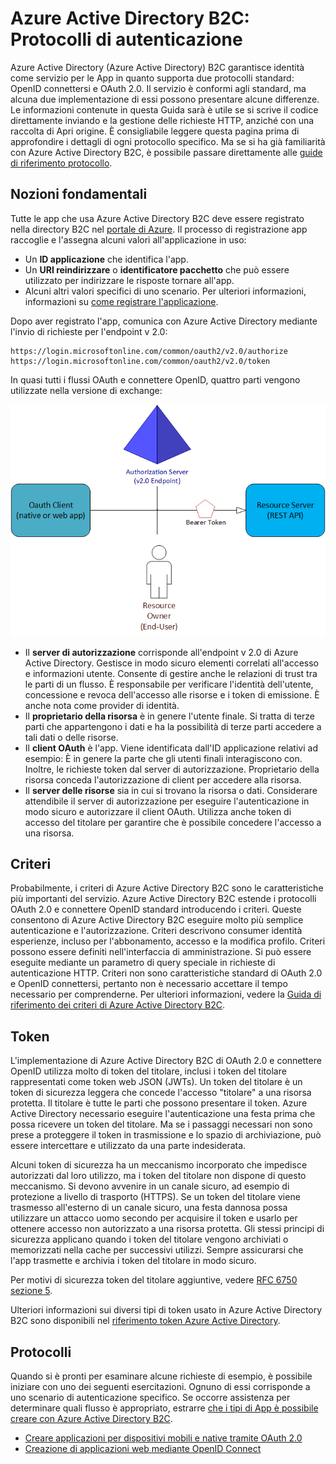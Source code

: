 <properties
    pageTitle="Azure Active Directory B2C | Microsoft Azure"
    description="Modalità di compilazione di applicazioni direttamente utilizzando i protocolli supportati da Azure Active Directory B2C."
    services="active-directory-b2c"
    documentationCenter=""
    authors="dstrockis"
    manager="mbaldwin"
    editor=""/>

<tags
    ms.service="active-directory-b2c"
    ms.workload="identity"
    ms.tgt_pltfrm="na"
    ms.devlang="na"
    ms.topic="article"
    ms.date="07/22/2016"
    ms.author="dastrock"/>

# <a name="azure-ad-b2c-authentication-protocols"></a>Azure Active Directory B2C: Protocolli di autenticazione

Azure Active Directory (Azure Active Directory) B2C garantisce identità come servizio per le App in quanto supporta due protocolli standard: OpenID connettersi e OAuth 2.0. Il servizio è conformi agli standard, ma alcuna due implementazione di essi possono presentare alcune differenze.  Le informazioni contenute in questa Guida sarà è utile se si scrive il codice direttamente inviando e la gestione delle richieste HTTP, anziché con una raccolta di Apri origine. È consigliabile leggere questa pagina prima di approfondire i dettagli di ogni protocollo specifico. Ma se si ha già familiarità con Azure Active Directory B2C, è possibile passare direttamente alle [guide di riferimento protocollo](#protocols).

<!-- TODO: Need link to libraries above -->

## <a name="the-basics"></a>Nozioni fondamentali
Tutte le app che usa Azure Active Directory B2C deve essere registrato nella directory B2C nel [portale di Azure](https://portal.azure.com). Il processo di registrazione app raccoglie e l'assegna alcuni valori all'applicazione in uso:

- Un **ID applicazione** che identifica l'app.
- Un **URI reindirizzare** o **identificatore pacchetto** che può essere utilizzato per indirizzare le risposte tornare all'app.
- Alcuni altri valori specifici di uno scenario. Per ulteriori informazioni, informazioni su [come registrare l'applicazione](active-directory-b2c-app-registration.md).

Dopo aver registrato l'app, comunica con Azure Active Directory mediante l'invio di richieste per l'endpoint v 2.0:

```
https://login.microsoftonline.com/common/oauth2/v2.0/authorize
https://login.microsoftonline.com/common/oauth2/v2.0/token
```

In quasi tutti i flussi OAuth e connettere OpenID, quattro parti vengono utilizzate nella versione di exchange:

![Ruoli OAuth 2.0](./media/active-directory-b2c-reference-protocols/protocols_roles.png)

- Il **server di autorizzazione** corrisponde all'endpoint v 2.0 di Azure Active Directory. Gestisce in modo sicuro elementi correlati all'accesso e informazioni utente. Consente di gestire anche le relazioni di trust tra le parti di un flusso. È responsabile per verificare l'identità dell'utente, concessione e revoca dell'accesso alle risorse e i token di emissione. È anche nota come provider di identità.
- Il **proprietario della risorsa** è in genere l'utente finale. Si tratta di terze parti che appartengono i dati e ha la possibilità di terze parti accedere a tali dati o delle risorse.
- Il **client OAuth** è l'app. Viene identificata dall'ID applicazione relativi ad esempio: È in genere la parte che gli utenti finali interagiscono con. Inoltre, le richieste token dal server di autorizzazione. Proprietario della risorsa conceda l'autorizzazione di client per accedere alla risorsa.
- Il **server delle risorse** sia in cui si trovano la risorsa o dati. Considerare attendibile il server di autorizzazione per eseguire l'autenticazione in modo sicuro e autorizzare il client OAuth. Utilizza anche token di accesso del titolare per garantire che è possibile concedere l'accesso a una risorsa.

## <a name="policies"></a>Criteri
Probabilmente, i criteri di Azure Active Directory B2C sono le caratteristiche più importanti del servizio. Azure Active Directory B2C estende i protocolli OAuth 2.0 e connettere OpenID standard introducendo i criteri. Queste consentono di Azure Active Directory B2C eseguire molto più semplice autenticazione e l'autorizzazione. Criteri descrivono consumer identità esperienze, incluso per l'abbonamento, accesso e la modifica profilo. Criteri possono essere definiti nell'interfaccia di amministrazione. Si può essere eseguite mediante un parametro di query speciale in richieste di autenticazione HTTP. Criteri non sono caratteristiche standard di OAuth 2.0 e OpenID connettersi, pertanto non è necessario accettare il tempo necessario per comprenderne. Per ulteriori informazioni, vedere la [Guida di riferimento dei criteri di Azure Active Directory B2C](active-directory-b2c-reference-policies.md).

## <a name="tokens"></a>Token
L'implementazione di Azure Active Directory B2C di OAuth 2.0 e connettere OpenID utilizza molto di token del titolare, inclusi i token del titolare rappresentati come token web JSON (JWTs). Un token del titolare è un token di sicurezza leggera che concede l'accesso "titolare" a una risorsa protetta. Il titolare è tutte le parti che possono presentare il token. Azure Active Directory necessario eseguire l'autenticazione una festa prima che possa ricevere un token del titolare. Ma se i passaggi necessari non sono prese a proteggere il token in trasmissione e lo spazio di archiviazione, può essere intercettare e utilizzato da una parte indesiderata.

Alcuni token di sicurezza ha un meccanismo incorporato che impedisce autorizzati dal loro utilizzo, ma i token del titolare non dispone di questo meccanismo. Si devono avvenire in un canale sicuro, ad esempio di protezione a livello di trasporto (HTTPS). Se un token del titolare viene trasmesso all'esterno di un canale sicuro, una festa dannosa possa utilizzare un attacco uomo secondo per acquisire il token e usarlo per ottenere accesso non autorizzato a una risorsa protetta. Gli stessi principi di sicurezza applicano quando i token del titolare vengono archiviati o memorizzati nella cache per successivi utilizzi. Sempre assicurarsi che l'app trasmette e archivia i token del titolare in modo sicuro.

Per motivi di sicurezza token del titolare aggiuntive, vedere [RFC 6750 sezione 5](http://tools.ietf.org/html/rfc6750).

Ulteriori informazioni sui diversi tipi di token usato in Azure Active Directory B2C sono disponibili nel [riferimento token Azure Active Directory](active-directory-b2c-reference-tokens.md).

## <a name="protocols"></a>Protocolli

Quando si è pronti per esaminare alcune richieste di esempio, è possibile iniziare con uno dei seguenti esercitazioni. Ognuno di essi corrisponde a uno scenario di autenticazione specifico. Se occorre assistenza per determinare quali flusso è appropriato, estrarre [che i tipi di App è possibile creare con Azure Active Directory B2C](active-directory-b2c-apps.md).

- [Creare applicazioni per dispositivi mobili e native tramite OAuth 2.0](active-directory-b2c-reference-oauth-code.md)
- [Creazione di applicazioni web mediante OpenID Connect](active-directory-b2c-reference-oidc.md)
